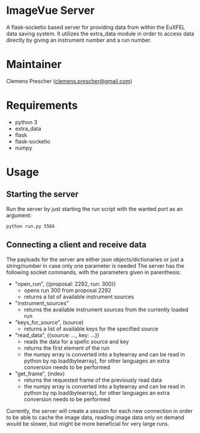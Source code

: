 # ImageVue Server

A flask-socketio based server for providing data from within the EuXFEL data saving system. It utilizes the extra_data module in order to access data directly by giving an instrument number and a run number.

# Maintainer

Clemens Prescher (clemens.prescher@gmail.com)

# Requirements

  - python 3
  - extra_data
  - flask
  - flask-socketio
  - numpy


# Usage

## Starting the server

Run the server by just starting the run script with the wanted port as an argument:

```
python run.py 5566
```

## Connecting a client and receive data

 The payloads for the server are either json objects/dictionaries or just a string/number in case only one parameter is needed
 The server has the following socket commands, with the parameters given in parenthesis:

  - "open_run", ({proposal: 2292, run: 300})
    - opens run 300 from proposal 2292 
    - returns a list of available instrument sources
  - "instrument_sources"
    - returns the available instrument sources from the currently loaded run
  - "keys_for_source", (source)
    - returns a list of available keys for the specified source
  - "read_data", ({source: ..., key: ...})
    - reads the data for a spefic source and key
    - returns the first element of the run
    - the numpy array is converted into a bytearray and can be read in python by np.load(bytearray), for other languages an extra conversion needs to be performed
  - "get_frame", (index)
    - returns the requested frame of the previously read data
    - the numpy array is converted into a bytearray and can be read in python by np.load(bytearray), for other languages an extra conversion needs to be performed

Currently, the server will create a session for each new connection in order to be able to cache the image data, reading image data only on demand would be slower, but might be more beneficial for very large runs.

